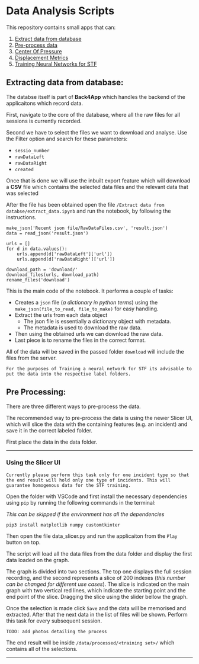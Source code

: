 # Data Analysis Scripts

This repository contains small apps that can:

1. [Extract data from database]()
2. [Pre-process data]()
3. [Center Of Pressure]()
4. [Displacement Metrics]()
5. [Training Neural Networks for STF]()

## Extracting data from database:

The databse itself is part of **Back4App** which handles the backend of the applicaitons which record data.

First, navigate to the core of the database, where all the raw files for all sessions is currently recorded. 

Second we have to select the files we want to download and analyse. 
Use the Filter option and search for these parameters:
  - `sessio_number`
  - `rawDataLeft`
  - `rawDataRight`
  - `created`

Once that is done we will use the inbuilt export feature which will download a **CSV** file which contains the selected data files and the relevant data that was selected 

After the file has been obtained open the file `/Extract data from databse/extract_data.ipynb` and run the notebook, by following the instructions.


```
make_json('Recent json file/RawDataFiles.csv', 'result.json')
data = read_json('result.json')

urls = []
for d in data.values():
    urls.append(d['rawDataLeft']['url']) 
    urls.append(d['rawDataRight']['url'])

download_path = 'download/'
download_files(urls, download_path)
rename_files('download')
```

This is the main code of the notebook. It performs a couple of tasks:
- Creates a `json` file (_a dictionary in python terms_) using the `make_json(file_to_read, file_to_make)` for easy handling.
- Extract the urls from each data object 
  - The json file is essentially a dictionary object with metadata.
  - The metadata is used to download the raw data.
- Then using the obtained urls we can download the raw data.
- Last piece is to rename the files in the correct format.

All of the data will be saved in the passed folder `download` will include the files from the server.

    For the purposes of Training a neural network for STF its advisable to put the data into the respective label folders.


## Pre Processing:

There are three different ways to pre-process the data.

The recommended way to pre-process the data is using the newer Slicer UI, which will slice the data with the containing features (e.g. an incident) and save it in the correct labeled folder.

First place the data in the data folder. 

--- 
### Using the Slicer UI

    Currently please perform this task only for one incident type so that the end result will hold only one type of incidents. This will guarantee homogenous data for the STF training.

Open the folder with VSCode and first install the necessary dependencies using `pip` by running the following commands in the terminal:

_This can be skipped if the environment has all the dependencies_ 
```
pip3 install matplotlib numpy customtkinter
```

Then open the file data_slicer.py and run the applicaiton from the `Play` button on top.

The script will load all the data files from the data folder and display the first data loaded on the graph. 

The graph is divided into two sections. The top one displays the full session recording, and the second represents a slice of 200 indexes (_this number can be changed for different use cases_). The slice is indicated on the main graph with two vertical red lines, which indicate the starting point and the end point of the slice. Dragging the slice using the slider bellow the graph. 

Once the selection is made click `Save` and the data will be memorised and extracted. After that the next data in the list of files will be shown. Perform this task for every subsequent session.

    TODO: add photos detailing the process

The end result will be inside `/data/processed/<training set>/` which contains all of the selections. 


---
